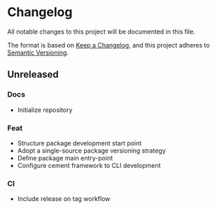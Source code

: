 # Changelog
All notable changes to this project will be documented in this file.

The format is based on [Keep a Changelog](https://keepachangelog.com/en/1.0.0/),
and this project adheres to [Semantic Versioning](https://semver.org/spec/v2.0.0.html).

## Unreleased
### Docs
- Initialize repository

### Feat
- Structure package development start point
- Adopt a single-source package versioning strategy
- Define package main entry-point
- Configure cement framework to CLI development

### CI
- Include release on tag workflow
